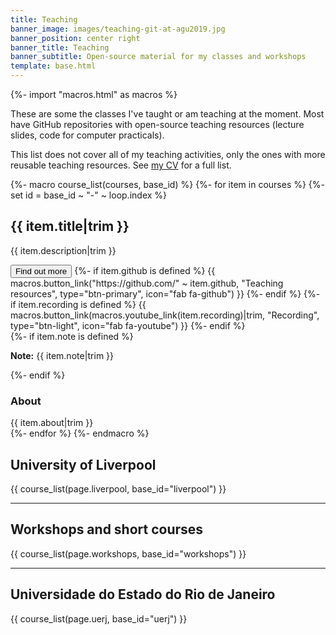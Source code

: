 ```yaml
---
title: Teaching
banner_image: images/teaching-git-at-agu2019.jpg
banner_position: center right
banner_title: Teaching
banner_subtitle: Open-source material for my classes and workshops
template: base.html
---
```


{%- import "macros.html" as macros %}

These are some the classes I've taught or am teaching at the moment. Most have
<i class="fab fa-github" aria-hidden="true"></i> GitHub repositories with
open-source teaching resources (lecture slides, code for computer practicals).

<div class="callout mb-5">

This list does not cover all of my teaching activities, only the ones with
more reusable teaching resources. See [my CV](/about#cv) for a full list.

</div>

{%- macro course_list(courses, base_id) %}
{%- for item in courses %}
  {%- set id = base_id ~ "-" ~ loop.index %}
<div class="mb-3">
  <h2 class="fs-4 mb-1">
    {{ item.title|trim }}
  </h2>
  <p class="text-muted fs-6">
    {{ item.description|trim }}
  </p>
  <button class="btn btn-secondary btn-sm me-1 mb-2" type="button"
      data-bs-toggle="collapse" data-bs-target="#collapse-{{ id }}"
      aria-expanded="false" aria-controls="collapse-{{ id }}">
    Find out more <i class="fa fa-chevron-circle-down ms-1" aria-hidden="true"></i>
  </button>
  {%- if item.github is defined %}
    {{ macros.button_link("https://github.com/" ~ item.github, "Teaching resources", type="btn-primary", icon="fab fa-github") }}
  {%- endif %}
  {%- if item.recording is defined %}
    {{ macros.button_link(macros.youtube_link(item.recording)|trim, "Recording", type="btn-light", icon="fab fa-youtube") }}
  {%- endif %}
  <div id="collapse-{{ id }}" class="collapse paper-info mt-2 overflow-hidden">
    {%- if item.note is defined %}
      <div class="callout callout-note mb-4">
        <p><strong>Note:</strong> {{ item.note|trim }}</p>
      </div>
    {%- endif %}
    <h3 class="fs-4">About</h3>
    {{ item.about|trim }}
  </div>
</div>
{%- endfor %}
{%- endmacro %}


## University of Liverpool

{{ course_list(page.liverpool, base_id="liverpool") }}

<hr class="my-5">

## Workshops and short courses

{{ course_list(page.workshops, base_id="workshops") }}

<hr class="my-5">

## Universidade do Estado do Rio de Janeiro

{{ course_list(page.uerj, base_id="uerj") }}
